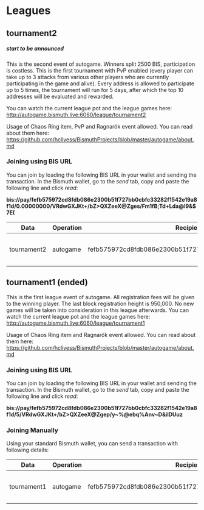 # Leagues

## tournament2
##### start to be announced

This is the second event of autogame. Winners split 2500 BIS, participation is costless. This is the first tournament with PvP enabled (every player can take
up to 3 attacks from various other players who are currently participating in the game and alive). Every address is allowed to participate
up to 5 times, the tournament will run for 5 days, after which the top 10 addresses will be evaluated and rewarded. 

You can watch the current league pot and the league games here: http://autogame.bismuth.live:6060/league/tournament2

Usage of Chaos Ring item, PvP and Ragnarök event allowed. You can read about them here: https://github.com/hclivess/BismuthProjects/blob/master/autogame/about.md

### Joining using BIS URL
You can join by loading the following BIS URL in your wallet and sending
the transaction. In the Bismuth wallet, go to the _send_ tab, copy and paste the following line and click _read_: 

**bis://pay/fefb575972cd8fdb086e2300b51f727bb0cbfc33282f1542e19a8f1d/0.00000000/VRdwGXJKt+/bZ>QXZeeX@Zges/Fm1fB;Td+Lda@I9&$7E(**

|Data|Operation|Recipient|Amount|Effect|
|-----------------------------|-----------------------------|-----------------------------|-----------------------------|-----------------------------|
|tournament2|autogame|fefb575972cd8fdb086e2300b51f727bb0cbfc33282f1542e19a8f1d|0|Starts a match in the tournament2 league.|

## tournament1 (ended)

This is the first league event of autogame. All registration fees will be given to 
the winning player. The last block registration height is 950,000. No new games will 
be taken into consideration in this league afterwards. You can watch the current league 
pot and the league games here: http://autogame.bismuth.live:6060/league/tournament1

Usage of Chaos Ring item and Ragnarök event allowed. You can read about them here: https://github.com/hclivess/BismuthProjects/blob/master/autogame/about.md


### Joining using BIS URL
You can join by loading the following BIS URL in your wallet and sending
the transaction. In the Bismuth wallet, go to the _send_ tab, copy and paste the following line and click _read_: 

**bis://pay/fefb575972cd8fdb086e2300b51f727bb0cbfc33282f1542e19a8f1d/5/VRdwGXJKt+/bZ>QXZeeX@Zgep/y~%@ebq%Anv~D&ilDUuz**

### Joining Manually

Using your standard Bismuth wallet, you can send a transaction with following details:

|Data|Operation|Recipient|Amount|Effect|
|-----------------------------|-----------------------------|-----------------------------|-----------------------------|-----------------------------|
|tournament1|autogame|fefb575972cd8fdb086e2300b51f727bb0cbfc33282f1542e19a8f1d|5|Starts a match in the tournament1 league.|

